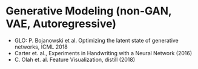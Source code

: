 # Generative Modeling (non-GAN, VAE, Autoregressive)

- GLO: P. Bojanowski et al. Optimizing the latent state of generative networks, ICML 2018
- Carter et. al., Experiments in Handwriting with a Neural Network (2016)
- C. Olah et. al. Feature Visualization, distill (2018)